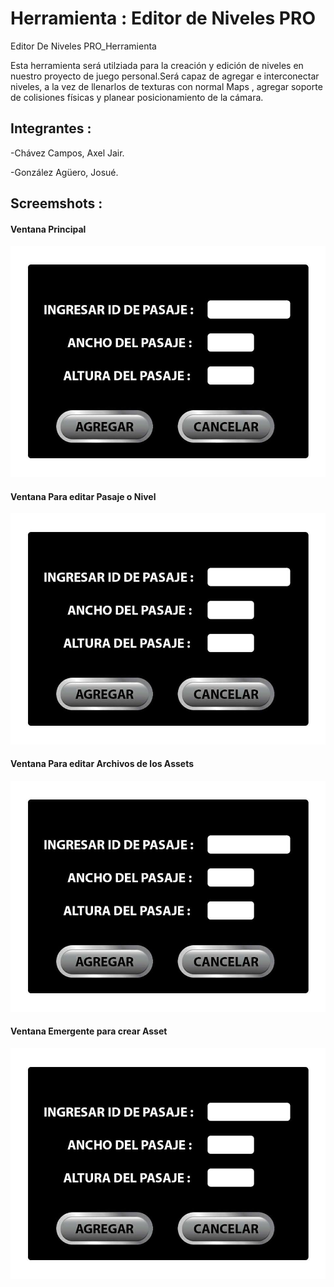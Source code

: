 # Herramienta : Editor de Niveles PRO

Editor De Niveles PRO_Herramienta

Esta herramienta será utilziada para la creación y edición de niveles en nuestro proyecto de juego personal.Será capaz de agregar e interconectar niveles, a la vez de llenarlos de texturas con normal Maps , agregar soporte de colisiones físicas y planear posicionamiento de la cámara.

## Integrantes :
-Chávez Campos, Axel Jair. 

-González Agüero, Josué.



## Screemshots : 

#### Ventana Principal
![](https://github.com/axelchz/EditorDeNivelesPro/blob/master/Ventana%20Emergente.jpg)



#### Ventana Para editar Pasaje o Nivel
![](https://github.com/axelchz/EditorDeNivelesPro/blob/master/Ventana%20Emergente.jpg)


#### Ventana Para editar Archivos de los Assets
![](https://github.com/axelchz/EditorDeNivelesPro/blob/master/Ventana%20Emergente.jpg)



#### Ventana Emergente para crear Asset
![](https://github.com/axelchz/EditorDeNivelesPro/blob/master/Ventana%20Emergente.jpg)


